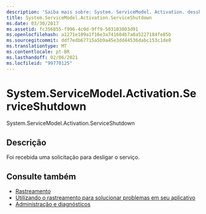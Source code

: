 ```yaml
---
description: 'Saiba mais sobre: System. ServiceModel. Activation. desshutdown'
title: System.ServiceModel.Activation.ServiceShutdown
ms.date: 03/30/2017
ms.assetid: fc356855-f996-4c0d-9ff9-503103803d91
ms.openlocfilehash: a1271e109a1f16e3a741604b7a0a5227184fe85b
ms.sourcegitcommit: ddf7edb67715a5b9a45e3dd44536dabc153c1de0
ms.translationtype: MT
ms.contentlocale: pt-BR
ms.lasthandoff: 02/06/2021
ms.locfileid: "99770125"
---
```

# <a name="systemservicemodelactivationserviceshutdown"></a>System.ServiceModel.Activation.ServiceShutdown

System.ServiceModel.Activation.ServiceShutdown  
  
## <a name="description"></a>Descrição  

 Foi recebida uma solicitação para desligar o serviço.  
  
## <a name="see-also"></a>Consulte também

- [Rastreamento](index.md)
- [Utilizando o rastreamento para solucionar problemas em seu aplicativo](using-tracing-to-troubleshoot-your-application.md)
- [Administração e diagnósticos](../index.md)
